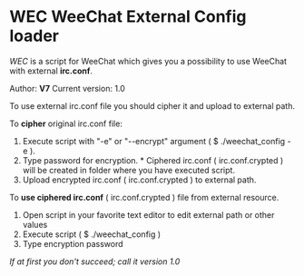 # WEC WeeChat External Config loader
_WEC_ is a script for WeeChat which gives you a possibility to use WeeChat with external **irc.conf**.

Author: **V7**
Current version: 1.0

To use external irc.conf file you should cipher it and upload to external path.

To **cipher** original irc.conf file:

  1. Execute script with "-e" or "--encrypt" argument ( $ ./weechat_config -e ).
  2. Type password for encryption.
    * Ciphered irc.conf ( irc.conf.crypted ) will be created in folder where you have executed script.
  3. Upload encrypted irc.conf ( irc.conf.crypted ) to external path.
  
To **use ciphered irc.conf** ( irc.conf.crypted ) file from external resource.

  1. Open script in your favorite text editor to edit external path or other values
  2. Execute script ( $ ./weechat_config )
  3. Type encryption password
  
_If at first you don't succeed; call it version 1.0_
